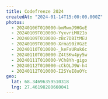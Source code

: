 ```yaml
---
title: Codefreeze 2024
createdAt: "2024-01-14T15:00:00.000Z"
photos:
  - 20240106T010000-bmMwmJ9HGoE
  - 20240109T010000-YyxvriM02Io
  - 20240109T010000-zBc7DBItMEU
  - 20240109T010000-XrmaS0iVGzE
  - 20240110T010000-_keFaURuk6c
  - 20240110T010000-Z4tSKw4py5w
  - 20240111T010000-VCh8Yh-gigo
  - 20240112T010000-cCkOLJ9W-h4
  - 20240112T010000-I2SYeE8uOYc
geo:
  lat: 68.34696359510318
  lng: 27.46198280660041
---
```

